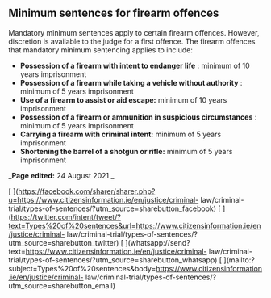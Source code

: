 ##  Minimum sentences for firearm offences

Mandatory minimum sentences apply to certain firearm offences. However,
discretion is available to the judge for a first offence. The firearm offences
that mandatory minimum sentencing applies to include:

  * **Possession of a firearm with intent to endanger life** : minimum of 10 years imprisonment 
  * **Possession of a firearm while taking a vehicle without authority** : minimum of 5 years imprisonment 
  * **Use of a firearm to assist or aid escape:** minimum of 10 years imprisonment 
  * **Possession of a firearm or ammunition in suspicious circumstances** : minimum of 5 years imprisonment 
  * **Carrying a firearm with criminal intent:** minimum of 5 years imprisonment 
  * **Shortening the barrel of a shotgun or rifle:** minimum of 5 years imprisonment 

_**Page edited:** 24 August 2021 _

[
](https://facebook.com/sharer/sharer.php?u=https://www.citizensinformation.ie/en/justice/criminal-
law/criminal-trial/types-of-sentences/?utm_source=sharebutton_facebook) [
](https://twitter.com/intent/tweet/?text=Types%20of%20sentences&url=https://www.citizensinformation.ie/en/justice/criminal-
law/criminal-trial/types-of-sentences/?utm_source=sharebutton_twitter) [
](whatsapp://send?text=https://www.citizensinformation.ie/en/justice/criminal-
law/criminal-trial/types-of-sentences/?utm_source=sharebutton_whatsapp) [
](mailto:?subject=Types%20of%20sentences&body=https://www.citizensinformation.ie/en/justice/criminal-
law/criminal-trial/types-of-sentences/?utm_source=sharebutton_email) [
](javascript:void\(0\))
